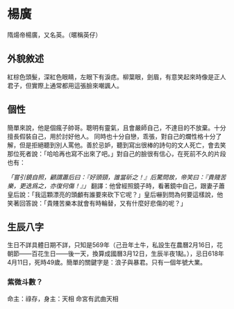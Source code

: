 # 楊廣

隋煬帝楊廣，又名英。（暱稱英仔）

## 外貌敘述
紅棕色頭髮，深紅色眼睛，左眼下有淚痣。柳葉眼，劍眉，有意笑起來時像是正人君子，但實際上通常都用這張臉來嘲諷人。

## 個性

簡單來說，他是個瘋子帥哥。聰明有靈氣，且會嚴師自己，不達目的不放棄。十分擅長假裝自己，用於討好他人。
同時也十分自戀，乖張，對自己的爛性格十分了解，但是拒絕聽到別人罵他。善於忌妒，聽到寫出很棒的詩句的文人死亡，會去笑那位死者說：「哈哈再也寫不出來了吧。」對自己的臉很有信心，在死前不久的片段也有：

*「嘗引鏡自照，顧謂蕭后曰：『好頭頸，誰當斫之！』后驚問故，帝笑曰：『貴賤苦樂，更迭爲之，亦復何傷！』」*
翻譯：他曾經照鏡子時，看著鏡中自己，跟妻子蕭皇后說：「我這顆漂亮的頭顱有誰要來砍下它呢？」皇后嚇到問為何要這樣說，他笑著回答說：「貴賤苦樂本就會有時輪替，又有什麼好悲傷的呢？」

## 生辰八字
生日不詳具體日期不詳，只知是569年（己丑年土牛，私設生在農曆2月16日，花朝節——百花生日——後一天，換算成國曆3月12日，生辰半夜1點。），忌日618年4月11日，死時49歲。簡單的關鍵字是：浪子與暴君。只有一個年號大業。

### 紫微斗數？

命主：祿存，身主：天相
命宮有武曲天相